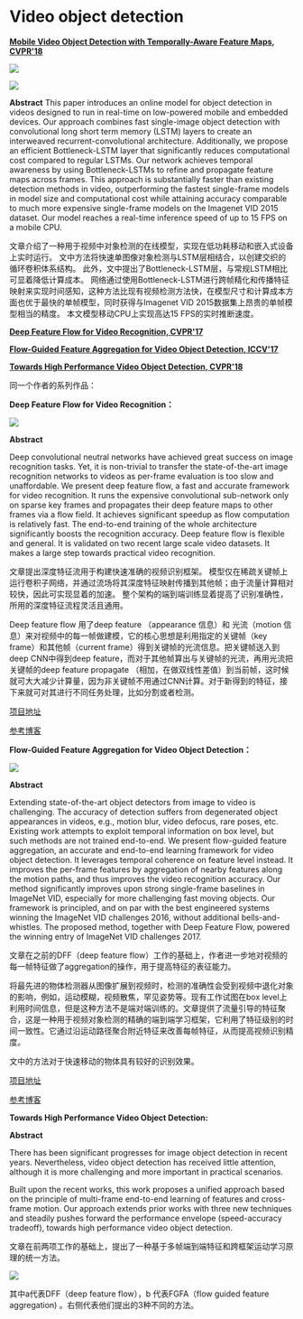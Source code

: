 # Video object detection

**[Mobile Video Object Detection with Temporally-Aware Feature Maps, CVPR'18](https://arxiv.org/abs/1711.06368)**

![](images/0042.png)

![](images/0043.png)

**Abstract**
This paper introduces an online model for object detection in videos designed to run in real-time on low-powered mobile and embedded devices. Our approach combines fast single-image object detection with convolutional long short term memory (LSTM) layers to create an interweaved recurrent-convolutional architecture. Additionally, we propose an efficient Bottleneck-LSTM layer that significantly reduces computational cost compared to regular LSTMs. Our network achieves temporal awareness by using Bottleneck-LSTMs to refine and propagate feature maps across frames. This approach is substantially faster than existing detection methods in video, outperforming the fastest single-frame models in model size and computational cost while attaining accuracy comparable to much more expensive single-frame models on the Imagenet VID 2015 dataset. Our model reaches a real-time inference speed of up to 15 FPS on a mobile CPU.

文章介绍了一种用于视频中对象检测的在线模型，实现在低功耗移动和嵌入式设备上实时运行。 文中方法将快速单图像对象检测与LSTM层相结合，以创建交织的循环卷积体系结构。 此外，文中提出了Bottleneck-LSTM层，与常规LSTM相比可显着降低计算成本。 网络通过使用Bottleneck-LSTM进行跨帧精化和传播特征映射来实现时间感知，这种方法比现有视频检测方法快，在模型尺寸和计算成本方面也优于最快的单帧模型，同时获得与Imagenet VID 2015数据集上昂贵的单帧模型相当的精度。 本文模型移动CPU上实现高达15 FPS的实时推断速度。

**[Deep Feature Flow for Video Recognition, CVPR'17](https://arxiv.org/abs/1611.07715)**

**[Flow-Guided Feature Aggregation for Video Object Detection, ICCV'17](https://arxiv.org/abs/1703.10025)**

**[Towards High Performance Video Object Detection, CVPR'18](https://arxiv.org/abs/1711.11577)**

同一个作者的系列作品：

**Deep Feature Flow for Video Recognition：**

![](images/0044.png)

**Abstract**

Deep convolutional neutral networks have achieved great success on image recognition tasks. Yet, it is non-trivial to transfer the state-of-the-art image recognition networks to videos as per-frame evaluation is too slow and unaffordable. We present deep feature flow, a fast and accurate framework for video recognition. It runs the expensive convolutional sub-network only on sparse key frames and propagates their deep feature maps to other frames via a flow field. It achieves significant speedup as flow computation is relatively fast. The end-to-end training of the whole architecture significantly boosts the recognition accuracy. Deep feature flow is flexible and general. It is validated on two recent large scale video datasets. It makes a large step towards practical video recognition.

文章提出深度特征流用于构建快速准确的视频识别框架。 模型仅在稀疏关键帧上运行卷积子网络，并通过流场将其深度特征映射传播到其他帧；由于流量计算相对较快，因此可实现显着的加速。 整个架构的端到端训练显着提高了识别准确性，所用的深度特征流程灵活且通用。

Deep feature flow 用了deep feature （appearance 信息）和 光流（motion 信息）来对视频中的每一帧做建模，它的核心思想是利用指定的关键帧（key frame）和其他帧（current frame）得到关键帧的光流信息。把关键帧送入到deep CNN中得到deep feature，而对于其他帧算出与关键帧的光流，再用光流把关键帧的deep feature propagate （相加，在做双线性差值）到当前帧，这时候就可大大减少计算量，因为非关键帧不用通过CNN计算。对于新得到的特征，接下来就可对其进行不同任务处理，比如分割或者检测。

[项目地址](https://github.com/msracver/Deep-Feature-Flow)

[参考博客](https://blog.csdn.net/lxt1994/article/details/79952310)

**Flow-Guided Feature Aggregation for Video Object Detection：**

![](images/0045.png)

**Abstract**

Extending state-of-the-art object detectors from image to video is challenging. The accuracy of detection suffers from degenerated object appearances in videos, e.g., motion blur, video defocus, rare poses, etc. Existing work attempts to exploit temporal information on box level, but such methods are not trained end-to-end. We present flow-guided feature aggregation, an accurate and end-to-end learning framework for video object detection. It leverages temporal coherence on feature level instead. It improves the per-frame features by aggregation of nearby features along the motion paths, and thus improves the video recognition accuracy. Our method significantly improves upon strong single-frame baselines in ImageNet VID, especially for more challenging fast moving objects. Our framework is principled, and on par with the best engineered systems winning the ImageNet VID challenges 2016, without additional bells-and-whistles. The proposed method, together with Deep Feature Flow, powered the winning entry of ImageNet VID challenges 2017.

文章在之前的DFF（deep feature flow）工作的基础上，作者进一步地对视频的每一帧特征做了aggregation的操作，用于提高特征的表征能力。

将最先进的物体检测器从图像扩展到视频时，检测的准确性会受到视频中退化对象的影响，例如，运动模糊，视频散焦，罕见姿势等。现有工作试图在box level上利用时间信息，但是这种方法不是端对端训练的。文章提供了流量引导的特征聚合，这是一种用于视频对象检测的精确的端到端学习框架，它利用了特征级别的时间一致性。它通过沿运动路径聚合附近特征来改善每帧特征，从而提高视频识别精度。

文中的方法对于快速移动的物体具有较好的识别效果。

[项目地址](https://github.com/msracver/Flow-Guided-Feature-Aggregation)

[参考博客](https://blog.csdn.net/lxt1994/article/details/79953401)

**Towards High Performance Video Object Detection:**

**Abstract**

There has been significant progresses for image object detection in recent years. Nevertheless, video object detection has received little attention, although it is more challenging and more important in practical scenarios.

Built upon the recent works, this work proposes a unified approach based on the principle of multi-frame end-to-end learning of features and cross-frame motion. Our approach extends prior works with three new techniques and steadily pushes forward the performance envelope (speed-accuracy tradeoff), towards high performance video object detection.

文章在前两项工作的基础上，提出了一种基于多帧端到端特征和跨框架运动学习原理的统一方法。

![](images/0046.png)

其中a代表DFF（deep feature flow），b 代表FGFA（flow guided feature aggregation) 。右侧代表他们提出的3种不同的方法。
